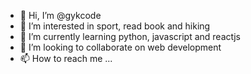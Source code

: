 - 👋 Hi, I’m @gykcode
- 👀 I’m interested in sport, read book and hiking
- 🌱 I’m currently learning python, javascript and reactjs
- 💞️ I’m looking to collaborate on web development
- 📫 How to reach me ...

<!---
gykcode/gykcode is a ✨ special ✨ repository because its `README.md` (this file) appears on your GitHub profile.
You can click the Preview link to take a look at your changes.
--->
